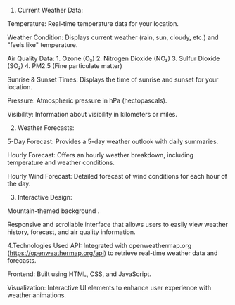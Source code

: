 1. Current Weather Data:
   
Temperature: Real-time temperature data for your location.

Weather Condition: Displays current weather (rain, sun, cloudy, etc.) and "feels like" temperature.

Air Quality Data:
	1. Ozone (O₃)
	2. Nitrogen Dioxide (NO₂)
	3. Sulfur Dioxide (SO₂)
	4. PM2.5 (Fine particulate matter)
 
Sunrise & Sunset Times: Displays the time of sunrise and sunset for your location.

Pressure: Atmospheric pressure in hPa (hectopascals).

Visibility: Information about visibility in kilometers or miles.

2. Weather Forecasts:

5-Day Forecast: Provides a 5-day weather outlook with daily summaries.

Hourly Forecast: Offers an hourly weather breakdown, including temperature and weather conditions.

Hourly Wind Forecast: Detailed forecast of wind conditions for each hour of the day.

3. Interactive Design:
   
Mountain-themed background .

Responsive and scrollable interface that allows users to easily view weather history, forecast, and air quality information.

4.Technologies Used
API: Integrated with openweathermap.org (https://openweathermap.org/api) to retrieve real-time weather data and forecasts.

Frontend: Built using HTML, CSS, and JavaScript.

Visualization: Interactive UI elements to enhance user experience with weather animations.
